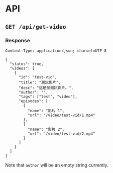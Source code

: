 # API
## `GET /api/get-video`
### Response
```http
Content-Type: application/json; charset=UTF-8

{
  "status": true,
  "videos": [
    {
      "id": "test-vid",
      "title": "測試影片",
      "desc": "這是部測試影片。",
      "author": "",
      "tags": ["test", "video"],
      "episodes": [
        {
          "name": "影片 1",
          "url": "/video/test-vid/1.mp4"
        },
        {
          "name": "影片 2",
          "url": "/video/test-vid/2.mp4"
        }
      ]
    }
  ]
}
```

Note that `author` will be an empty
string currently.